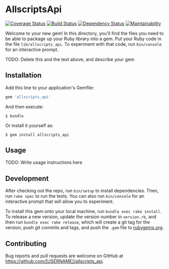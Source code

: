 # AllscriptsApi

[![Coverage Status](https://coveralls.io/repos/github/Avhana/allscripts_api/badge.svg?branch=master)](https://coveralls.io/github/Avhana/allscripts_api?branch=master)
[![Build Status](https://travis-ci.org/Avhana/allscripts_api.svg?branch=master)](https://travis-ci.org/Avhana/allscripts_api)
[![Dependency Status](https://gemnasium.com/badges/github.com/Avhana/allscripts_api.svg)](https://gemnasium.com/github.com/Avhana/allscripts_api)
[![Maintainability](https://api.codeclimate.com/v1/badges/9889f5255914a5fcbeb5/maintainability)](https://codeclimate.com/github/Avhana/allscripts_api/maintainability)

Welcome to your new gem! In this directory, you'll find the files you need to be able to package up your Ruby library into a gem. Put your Ruby code in the file `lib/allscripts_api`. To experiment with that code, run `bin/console` for an interactive prompt.

TODO: Delete this and the text above, and describe your gem

## Installation

Add this line to your application's Gemfile:

```ruby
gem 'allscripts_api'
```

And then execute:

    $ bundle

Or install it yourself as:

    $ gem install allscripts_api

## Usage

TODO: Write usage instructions here

## Development

After checking out the repo, run `bin/setup` to install dependencies. Then, run `rake spec` to run the tests. You can also run `bin/console` for an interactive prompt that will allow you to experiment.

To install this gem onto your local machine, run `bundle exec rake install`. To release a new version, update the version number in `version.rb`, and then run `bundle exec rake release`, which will create a git tag for the version, push git commits and tags, and push the `.gem` file to [rubygems.org](https://rubygems.org).

## Contributing

Bug reports and pull requests are welcome on GitHub at https://github.com/[USERNAME]/allscripts_api.
